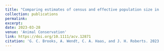 ```yaml
---
title: "Comparing estimates of census and effective population size in an endangered amphibian"
collection: publications
permalink: 
excerpt:
date: 2023-03-28
venue: 'Animal Conservation'
link: https://doi.org/10.1111/acv.12871
citation: 'G. C. Brooks, A. Wendt, C. A. Haas, and J. H. Roberts. 2023. Comparing estimates of census and effective population size in an endangered amphibian. <i>Animal Conservation</i> 26:839-850'
---
```

